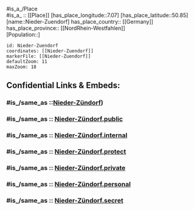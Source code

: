 ﻿---
confidential: public
isDeleted: false
location:
- 50.85
- 7.07
mapmarker: city
mapzoom:
- 7
- 12
SpocWebEntityId: 32903
tags:
- geo/City
type: City
---

#is_a_/Place  
#is_a_ :: [[Place]] 
[has_place_longitude::7.07] 
[has_place_latitude::50.85] 
[name::Nieder-Zuendorf] 
has_place_country:: [[Germany]]  
has_place_province:: [[NordRhein-Westfahlen]]  
[Population::] 



```leaflet
id: Nieder-Zuendorf
coordinates: [[Nieder-Zuendorf]] 
markerFile: [[Nieder-Zuendorf]] 
defaultZoom: 11 
maxZoom: 18
```


## Confidential Links & Embeds: 

### #is_/same_as ::[Nieder-Zündorf](Nieder-Zündorf.md)) 

### #is_/same_as :: [Nieder-Zündorf.public](/_public/Earth/Continent/Europe/Europe~Central/Germany/Germany~West/Nordrhein-Westfalen/counties~NW/Köln/Nieder-Zündorf.public.md) 

### #is_/same_as :: [Nieder-Zündorf.internal](/_internal/Earth/Continent/Europe/Europe~Central/Germany/Germany~West/Nordrhein-Westfalen/counties~NW/Köln/Nieder-Zündorf.internal.md) 

### #is_/same_as :: [Nieder-Zündorf.protect](/_protect/Earth/Continent/Europe/Europe~Central/Germany/Germany~West/Nordrhein-Westfalen/counties~NW/Köln/Nieder-Zündorf.protect.md) 

### #is_/same_as :: [Nieder-Zündorf.private](/_private/Earth/Continent/Europe/Europe~Central/Germany/Germany~West/Nordrhein-Westfalen/counties~NW/Köln/Nieder-Zündorf.private.md) 

### #is_/same_as :: [Nieder-Zündorf.personal](/_personal/Earth/Continent/Europe/Europe~Central/Germany/Germany~West/Nordrhein-Westfalen/counties~NW/Köln/Nieder-Zündorf.personal.md) 

### #is_/same_as :: [Nieder-Zündorf.secret](/_secret/Earth/Continent/Europe/Europe~Central/Germany/Germany~West/Nordrhein-Westfalen/counties~NW/Köln/Nieder-Zündorf.secret.md)

